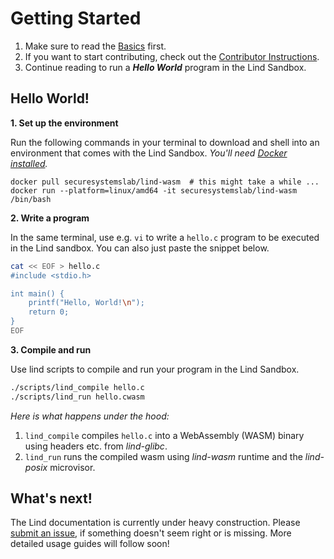 # Getting Started

1. Make sure to read the [Basics](../index.md) first.
2. If you want to start contributing, check out the [Contributor Instructions](../contribute/README.md).
3. Continue reading to run a *__Hello World__* program in the Lind Sandbox.

## Hello World!

**1. Set up the environment**

Run the following commands in your terminal to download and shell into an environment
that comes with the Lind Sandbox. *You'll need [Docker installed](https://docs.docker.com/engine/install/).*

```
docker pull securesystemslab/lind-wasm  # this might take a while ...
docker run --platform=linux/amd64 -it securesystemslab/lind-wasm /bin/bash
```

**2. Write a program**

In the same terminal, use e.g. `vi` to write a `hello.c` program to be executed
in the Lind sandbox. You can also just paste the snippet below.

```bash
cat << EOF > hello.c
#include <stdio.h>

int main() {
    printf("Hello, World!\n");
    return 0;
}
EOF
```

**3. Compile and run**

Use lind scripts to compile and run your program in the Lind Sandbox.

```bash
./scripts/lind_compile hello.c
./scripts/lind_run hello.cwasm
```

*Here is what happens under the hood:*

1.  `lind_compile` compiles `hello.c` into a WebAssembly (WASM)
binary using headers etc. from *lind-glibc*.
1. `lind_run` runs the compiled wasm using *lind-wasm* runtime
and the *lind-posix* microvisor.

## What's next!

The Lind documentation is currently under heavy construction. Please [submit an
issue](../contribute/README.md), if something doesn't seem right or is missing.
More detailed usage guides will follow soon!
